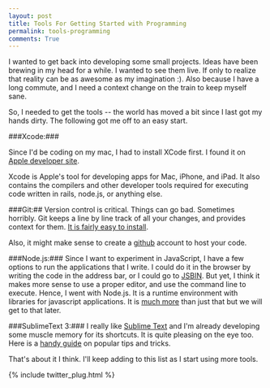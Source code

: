 ```yaml
---
layout: post
title: Tools For Getting Started with Programming
permalink: tools-programming
comments: True
---
```


I wanted to get back into developing some small projects. Ideas have been brewing in my head for a while. I wanted to see them live. If only to realize that reality can be as awesome as my imagination :). Also because I have a long commute, and I need a context change on the train to keep myself sane.

So, I needed to get the tools -- the world has moved a bit since I last got my hands dirty. The following got me off to an easy start.


###Xcode:###

Since I'd be coding on my mac, I had to install XCode first. I found it on [Apple developer site](https://developer.apple.com/xcode/downloads/).

Xcode is Apple's tool for developing apps for Mac, iPhone, and iPad. It also contains the compilers and other developer tools required for executing code written in rails, node.js, or anything else.

###Git:##
Version control is critical. Things can go bad. Sometimes horribly. Git keeps a line by line track of all your changes, and provides context for them. [It is fairly easy to install](https://help.github.com/articles/set-up-git).

Also, it might make sense to create a [github](http://github.com) account to host your code.

###Node.js:###
Since I want to experiment in JavaScript, I have a few options to run the applications that I write. I could do it in the browser by writing the code in the address bar, or I could go to [JSBIN](http://jsbin.com/). But yet, I think it makes more sense to use a proper editor, and use the command line to execute.  Hence, I went with Node.js. It is a runtime environment with libraries for javascript applications. It is [much more](http://stackoverflow.com/questions/1884724/what-is-node-js) than just that but we will get to that later.

###SublimeText 3:###
I really like [Sublime Text](http://www.sublimetext.com/3) and I'm already developing some muscle memory for its shortcuts. It is quite pleasing on the eye too. Here is a [handy guide](https://blog.generalassemb.ly/sublime-text-3-tips-tricks-shortcuts/) on popular tips and tricks.

That's about it I think. I'll keep adding to this list as I start using more tools.


{% include twitter_plug.html %}
